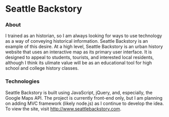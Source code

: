 # Seattle Backstory

### About
I trained as an historian, so I am always looking for ways to use technology as a way of conveying historical information.
Seattle Backstory is an example of this desire. At a high level, Seattle Backstory is an urban history website that uses
an interactive map as its primary user interface. It is designed to appeal to students, tourists, and interested local residents,
although I think its ulimate value will be as an educational tool for high school and college history classes.

### Technologies
Seattle Backstory is built using JavaScript, jQuery, and, especially, the Google Maps API. The project is currently front-end only,
but I am planning on adding MVC framework (likely node.js) as I continue to develop the idea. To view the site, visit
http://www.seattlebackstory.com.